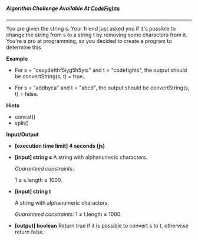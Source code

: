 ##### Algorithm Challenge Available At [CodeFights](https://codefights.com/challenge/DF6j9AcQSCGtLonyM)

---

You are given the string s. Your friend just asked you if it's possible to change the string from s to a string t by removing some characters from it. You're a pro at programming, so you decided to create a program to determine this.

**Example**

- For s = "ceoydefthf5iyg5h5yts" and t = "codefights", the output should be
  convertString(s, t) = true.

- For s = "addbyca" and t = "abcd", the output should be
  convertString(s, t) = false.

**Hints**

- concat()
- split()

**Input/Output**

- **[execution time limit] 4 seconds (js)**
- **[input] string s**
  A string with alphanumeric characters.

  _Guaranteed constraints:_

  1 ≤ s.length ≤ 1000.

- **[input] string t**

  A string with alphanumeric characters.

  _Guaranteed constraints:_
  1 ≤ t.length ≤ 1000.

- **[output] boolean**
  Return true if it is possible to convert s to t, otherwise return false.
